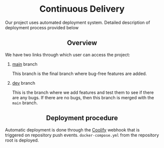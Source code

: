 # <div align="center"> Continuous Delivery </div>

Our project uses automated deployment system. Detailed description of deployment process provided below

## <div align="center"> Overview </div>

We have two links through which user can access the project:
1. [main](https://www.visual-circuit-designer.ru/) branch
  
    This branch is the final branch where bug-free features are added.
2. [dev](https://dev.visual-circuit-designer.ru/) branch

     This is the branch where we add features and test them to see if there are any bugs. If there are no bugs, then this branch is merged with the ```main``` branch.

## <div align="center"> Deployment procedure</div>

Automatic deployment is done through the [Coolify](https://coolify.io/) webhook that is triggered on repository push events. `docker-compose.yml` from the repository root is deployed. 
